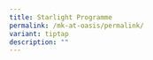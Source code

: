 ```yaml
---
title: Starlight Programme
permalink: /mk-at-oasis/permalink/
variant: tiptap
description: ""
---
```

